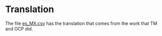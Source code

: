 
# Translation

The file [es_MX.csv](/es_MX.csv) has the translation that comes from the work that TM and OCP did.
